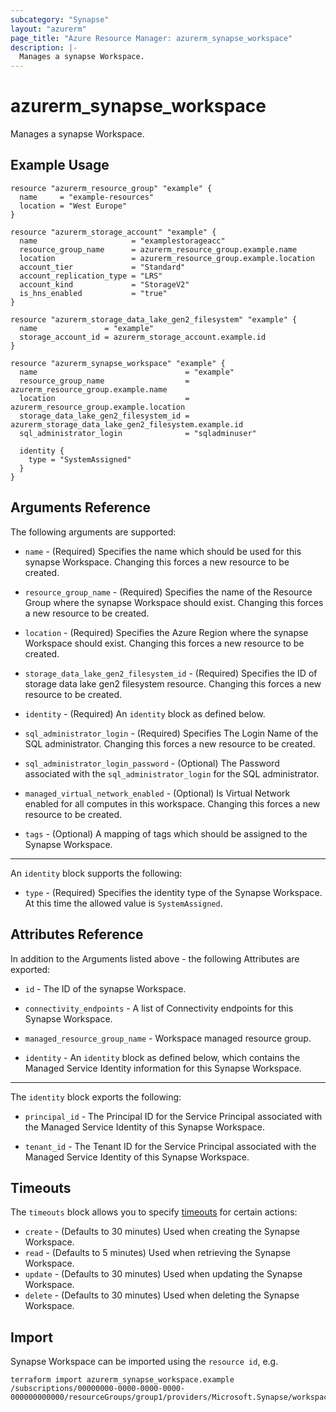 ```yaml
---
subcategory: "Synapse"
layout: "azurerm"
page_title: "Azure Resource Manager: azurerm_synapse_workspace"
description: |-
  Manages a synapse Workspace.
---
```


# azurerm_synapse_workspace

Manages a synapse Workspace.

## Example Usage

```hcl
resource "azurerm_resource_group" "example" {
  name     = "example-resources"
  location = "West Europe"
}

resource "azurerm_storage_account" "example" {
  name                     = "examplestorageacc"
  resource_group_name      = azurerm_resource_group.example.name
  location                 = azurerm_resource_group.example.location
  account_tier             = "Standard"
  account_replication_type = "LRS"
  account_kind             = "StorageV2"
  is_hns_enabled           = "true"
}

resource "azurerm_storage_data_lake_gen2_filesystem" "example" {
  name               = "example"
  storage_account_id = azurerm_storage_account.example.id
}

resource "azurerm_synapse_workspace" "example" {
  name                                 = "example"
  resource_group_name                  = azurerm_resource_group.example.name
  location                             = azurerm_resource_group.example.location
  storage_data_lake_gen2_filesystem_id = azurerm_storage_data_lake_gen2_filesystem.example.id
  sql_administrator_login              = "sqladminuser"

  identity {
    type = "SystemAssigned"
  }
}
```

## Arguments Reference

The following arguments are supported:

* `name` - (Required) Specifies the name which should be used for this synapse Workspace. Changing this forces a new resource to be created.

* `resource_group_name` - (Required) Specifies the name of the Resource Group where the synapse Workspace should exist. Changing this forces a new resource to be created.

* `location` - (Required) Specifies the Azure Region where the synapse Workspace should exist. Changing this forces a new resource to be created.

* `storage_data_lake_gen2_filesystem_id` - (Required) Specifies the ID of storage data lake gen2 filesystem resource. Changing this forces a new resource to be created.

* `identity` - (Required) An `identity` block as defined below.

* `sql_administrator_login` - (Required) Specifies The Login Name of the SQL administrator. Changing this forces a new resource to be created.

* `sql_administrator_login_password` - (Optional) The Password associated with the `sql_administrator_login` for the SQL administrator.

* `managed_virtual_network_enabled` - (Optional) Is Virtual Network enabled for all computes in this workspace. Changing this forces a new resource to be created.

* `tags` - (Optional) A mapping of tags which should be assigned to the Synapse Workspace.

---

An `identity` block supports the following:

* `type` - (Required) Specifies the identity type of the Synapse Workspace. At this time the allowed value is `SystemAssigned`.

## Attributes Reference

In addition to the Arguments listed above - the following Attributes are exported:

* `id` - The ID of the synapse Workspace.

* `connectivity_endpoints` - A list of Connectivity endpoints for this Synapse Workspace.

* `managed_resource_group_name` - Workspace managed resource group.

* `identity` - An `identity` block as defined below, which contains the Managed Service Identity information for this Synapse Workspace.

---

The `identity` block exports the following:

* `principal_id` - The Principal ID for the Service Principal associated with the Managed Service Identity of this Synapse Workspace.

* `tenant_id` - The Tenant ID for the Service Principal associated with the Managed Service Identity of this Synapse Workspace.

## Timeouts

The `timeouts` block allows you to specify [timeouts](https://www.terraform.io/docs/configuration/resources.html#timeouts) for certain actions:

* `create` - (Defaults to 30 minutes) Used when creating the Synapse Workspace.
* `read` - (Defaults to 5 minutes) Used when retrieving the Synapse Workspace.
* `update` - (Defaults to 30 minutes) Used when updating the Synapse Workspace.
* `delete` - (Defaults to 30 minutes) Used when deleting the Synapse Workspace.

## Import

Synapse Workspace can be imported using the `resource id`, e.g.

```shell
terraform import azurerm_synapse_workspace.example /subscriptions/00000000-0000-0000-0000-000000000000/resourceGroups/group1/providers/Microsoft.Synapse/workspaces/workspace1
```
